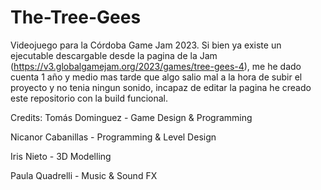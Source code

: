 # The-Tree-Gees
Videojuego para la Córdoba Game Jam 2023. Si bien ya existe un ejecutable descargable desde la pagina de la Jam (https://v3.globalgamejam.org/2023/games/tree-gees-4), me he dado cuenta 1 año y medio mas tarde que algo salio mal a la hora de subir el proyecto y no tenia ningun sonido, incapaz de editar la pagina he creado este repositorio con la build funcional.

Credits: 
Tomás Dominguez - Game Design & Programming

Nicanor Cabanillas - Programming & Level Design

Iris Nieto - 3D Modelling

Paula Quadrelli - Music & Sound FX
